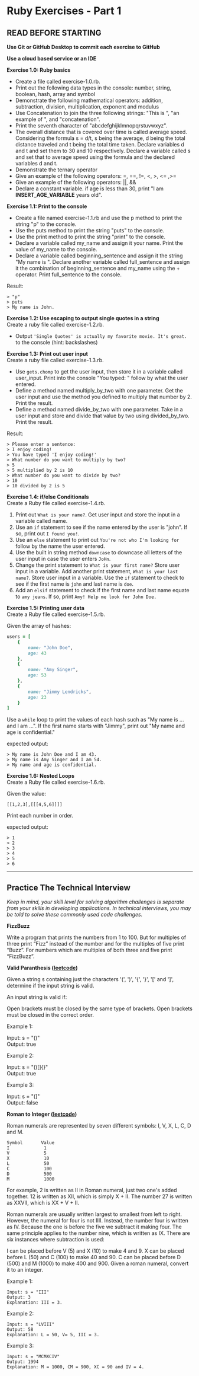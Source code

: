 # Ruby Exercises - Part 1

## READ BEFORE STARTING

**Use Git or GitHub Desktop to commit each exercise to GitHub** <br>

**Use a cloud based service or an IDE**<br>

**Exercise 1.0: Ruby basics**

- Create a file called exercise-1.0.rb. 
- Print out the following data types in the console: number, string, boolean, hash, array and symbol
- Demonstrate the following mathematical operators: addition, subtraction, division, multiplication, exponent and modulus
- Use Concatenation to join the three following strings: "This is ", "an example of ", and "concatenation".
- Print the seventh character of "abcdefghijklmnopqrstuvwxyz".
- The overall distance that is covered over time is called average speed. Considering the formula s = d/t, s being the average, d being the total distance traveled and t being the total time taken. Declare variables d and t and set them to 30 and 10 respectively. Declare a variable called s and set that to average speed using the formula and the declared variables d and t.
- Demonstrate the ternary operator
- Give an example of the following operators: =, ==, !=, <, >, <= ,>=
- Give an example of the following operators: ||, &&
- Declare a constant variable. if age is less than 30, print "I am __INSERT_AGE_VARIABLE__ years old".

**Exercise 1.1: Print to the console** <br>
- Create a file named exercise-1.1.rb and use the p method to print the string "p" to the console.
- Use the puts method to print the string "puts" to the console.
- Use the print method to print the string "print" to the console.
- Declare a variable called my_name and assign it your name. Print the value of my_name to the console.
- Declare a variable called beginning_sentence and assign it the string "My name is ". Declare another variable called full_sentence and assign it the combination of beginning_sentence and my_name using the + operator. Print full_sentence to the console.

Result: 

``` 
> "p"
> puts
> My name is John.
```
**Exercise 1.2: Use escaping to output single quotes in a string** <br>
Create a ruby file called exercise-1.2.rb. 

- Output `'Single Quotes' is actually my favorite movie. It's great.` to the console (hint: backslashes)

**Exercise 1.3: Print out user input** <br>
Create a ruby file called exercise-1.3.rb. 

- Use `gets.chomp` to get the user input, then store it in a variable called user_input. Print into the console "You typed: " follow by what the user entered.
- Define a method named multiply_by_two with one parameter. Get the user input and use the method you defined to multiply that number by 2. Print the result.
- Define a method named divide_by_two with one parameter. Take in a user input and store and divide that value by two using divided_by_two. Print the result.

Result:
```
> Please enter a sentence: 
> I enjoy coding!
> You have typed 'I enjoy coding!'
> What number do you want to multiply by two?
> 5
> 5 multiplied by 2 is 10
> What number do you want to divide by two?
> 10
> 10 divided by 2 is 5
```

**Exercise 1.4: if/else Conditionals** <br>
Create a Ruby file called exercise-1.4.rb. 

1. Print out `What is your name?`. Get user input and store the input in a variable called name.
2. Use an `if` statement to see if the name entered by the user is "john". If so, print out `I found you!`.
3. Use an `else` statement to print out `You're not who I'm looking for ` follow by the name the user entered.
4. Use the built in string method `downcase` to downcase all letters of the user input in case the user enters `JoHn`.
5. Change the print statement to `What is your first name?` Store user input in a variable. Add another print statement, `What is your last name?`. Store user input in a variable. Use the `if` statement to check to see if the first name is `john` and last name is `doe`. 
6. Add an `elsif` statement to check if the first name and last name equate to `amy jeans`. If so, print `Amy! Help me look for John Doe.`

**Exercise 1.5: Printing user data**<br>
Create a Ruby file called exercise-1.5.rb.

Given the array of hashes:

```ruby 
users = [
    {
        name: "John Doe",
        age: 43
    },
    {
        name: "Amy Singer",
        age: 53
    },
    {
        name: "Jimmy Lendricks",
        age: 23
    }
]
```

Use a `while` loop to print the values of each hash such as "My name is ... and I am ...". If the first name starts with "Jimmy", print out "My name and age is confidential."

expected output: 
```
> My name is John Doe and I am 43.
> My name is Amy Singer and I am 54.
> My name and age is confidential.
```
**Exercise 1.6: Nested Loops** <br>
Create a Ruby file called exercise-1.6.rb.

Given the value: <br>
```
[[1,2,3],[[[4,5,6]]]]
```

Print each number in order. 

expected output: 

```
> 1
> 2
> 3
> 4
> 5
> 6

```
---


## Practice The Technical Interview
*Keep in mind, your skill level for solving algorithm challenges is separate from your skills in developing applications. In technical interviews, you may be told to solve these commonly used code challenges.*


**FizzBuzz** <br> 

Write a program that prints the numbers from 1 to 100.
But for multiples of three print “Fizz” instead of the
number and for the multiples of five print “Buzz”. For
numbers which are multiples of both three and five
print “FizzBuzz”.

**Valid Paranthesis ([leetcode](https://leetcode.com/problems/valid-parentheses/))** <br>

Given a string s containing just the characters '(', ')', '{', '}', '[' and ']', determine if the input string is valid.

An input string is valid if:

Open brackets must be closed by the same type of brackets.
Open brackets must be closed in the correct order.

Example 1: <br>

Input: s = "()" <br>
Output: true <br>

Example 2: <br>

Input: s = "()[]{}"  <br>
Output: true <br>

Example 3: <br>

Input: s = "(]" <br>
Output: false <br>

**Roman to Integer ([leetcode](https://leetcode.com/problems/roman-to-integer/))** <br>

Roman numerals are represented by seven different symbols: I, V, X, L, C, D and M.

```
Symbol       Value
I             1
V             5
X             10
L             50
C             100
D             500
M             1000
```
For example, 2 is written as II in Roman numeral, just two one's added together. 12 is written as XII, which is simply X + II. The number 27 is written as XXVII, which is XX + V + II.

Roman numerals are usually written largest to smallest from left to right. However, the numeral for four is not IIII. Instead, the number four is written as IV. Because the one is before the five we subtract it making four. The same principle applies to the number nine, which is written as IX. There are six instances where subtraction is used:

I can be placed before V (5) and X (10) to make 4 and 9. 
X can be placed before L (50) and C (100) to make 40 and 90. 
C can be placed before D (500) and M (1000) to make 400 and 900.
Given a roman numeral, convert it to an integer.


Example 1:

```
Input: s = "III"
Output: 3
Explanation: III = 3.
```

Example 2:

```
Input: s = "LVIII"
Output: 58
Explanation: L = 50, V= 5, III = 3.
```
Example 3:

```
Input: s = "MCMXCIV"
Output: 1994
Explanation: M = 1000, CM = 900, XC = 90 and IV = 4.
```
